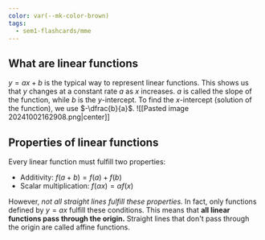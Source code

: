 ```yaml
---
color: var(--mk-color-brown)
tags:
  - sem1-flashcards/mme
---
```

## What are linear functions
$y=ax+b$ is the typical way to represent linear functions. This shows us that $y$ changes at a constant rate $a$ as $x$ increases. $a$ is called the slope of the function, while $b$ is the $y$-intercept. To find the $x$-intercept (solution of the function), we use $-\dfrac{b}{a}$.
![[Pasted image 20241002162908.png|center]]

## Properties of linear functions
Every linear function must fulfill two properties:
- Additivity: $f(a+b)=f(a)+f(b)$
- Scalar multiplication: $f(\alpha x)=\alpha f(x)$

However, *not all straight lines fulfill these properties.* In fact, only functions defined by $y=ax$ fulfill these conditions. This means that **all linear functions pass through the origin.** Straight lines that don't pass through the origin are called affine functions.
